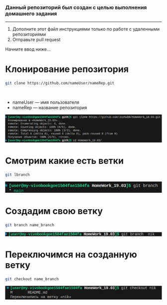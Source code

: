 ### Данный репозиторий был создан с целью выполнения домашнего задания
<hr>

1. Дополните этот файл инструкциями только по работе с удаленными репозиториями<br>
2. Отправьте pull request<br>

Начните ввод ниже...


# Клонирование репозитория
```bash
git clone https://github.com/nameUser/nameRep.git
```
<br>
<ul>
    <li>nameUser — имя пользователя</li>
    <li>nameRep — название репозитория</li>
</ul>
<img src="photos/gitClone.png">

# Смотрим какие есть ветки
```bash
git lbranch
```
<img src="photos/gitBranch.png">

# Создадим свою ветку
```bash
git branch name_branch
```
<img src="photos/gitCreateBranch.png">

# Переключимся на созданную ветку
```bash
git checkout name_branch
```
<img src="photos/gitCheckout.png">